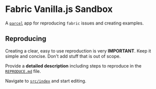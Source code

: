 # Fabric Vanilla.js Sandbox

A [`parcel`](https://parceljs.org/) app for reproducing `fabric` issues and creating examples.

## Reproducing

Creating a clear, easy to use reproduction is very **IMPORTANT**.
Keep it simple and concise.
Don't add stuff that is out of scope.

Provide a **detailed description** including steps to reproduce in the [`REPRODUCE.md`](./REPRODUCE.md) file.

Navigate to [`src/index`](./src/index.ts) and start editing.

